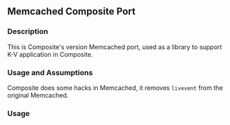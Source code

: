 ## Memcached Composite Port

### Description
This is Composite's version Memcached port, used as a library to support K-V application in Composite.
### Usage and Assumptions
Composite does some hacks in Memcached, it removes `livevent` from the original Memcached.

### Usage
